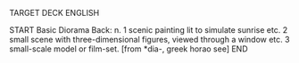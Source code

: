 TARGET DECK
ENGLISH

START
Basic
Diorama
Back: n. 1 scenic painting lit to simulate sunrise etc. 2 small scene with three-dimensional figures, viewed through a window etc. 3 small-scale model or film-set. [from *dia-, greek horao see]
END
